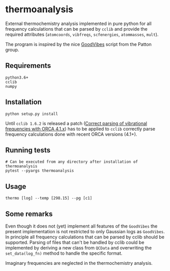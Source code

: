 # thermoanalysis

External thermochemistry analysis implemented in pure python for all
frequency calculations that can be parsed by `cclib` and provide the
required attributes (`atomcoords`, `vibfreqs`, `scfenergies`, `atommasses`, `mult`).

The program is inspired by the nice [GoodVibes](https://github.com/bobbypaton/GoodVibes) script from the Patton group.

## Requirements
```
python3.6+
cclib
numpy
```

## Installation
```
python setup.py install
```
Until `cclib 1.6.2` is released a patch ([Correct parsing of vibrational frequencies with ORCA 4.1.x](https://github.com/cclib/cclib/pull/706/commits/18a3945ed6eaa82f418e2150eb5307be9697c238)) has to be applied to `cclib` correctly parse frequency calculations done with recent ORCA versions (4.1+).

## Running tests
```
# Can be executed from any directory after installation of thermoanalysis
pytest --pyargs thermoanalysis
```

## Usage
```
thermo [log] --temp [298.15] --pg [c1]
```

## Some remarks
Even though it does not (yet) implement all features of the `GoodVibes` the present implementation is not restricted to only Gaussian logs as `GoodVibes`. In principle all frequency calculations that can be parsed by cclib should be supported. Parsing of files that can't be handled by cclib could be implemented by deriving a new class from `QCData` and overwriting the `set_data(log_fn)` method to handle the specific format.

Imaginary frequencies are neglected in the thermochemistry analysis.
